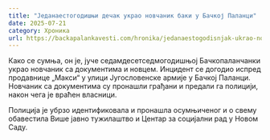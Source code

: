 ```yaml
---
title: "Једанаестогодишњи дечак украо новчаник баки у Бачкој Паланци"
date: 2025-07-21
category: Хроника
url: https://backapalankavesti.com/hronika/jedanaestogodisnjak-ukrao-novcanik-baki-u-backoj-palanci/
---
```


Како се сумња, он је, јуче седамдесетседмогодишњој Бачкопаланчанки украо новчаник са документима и новцем. Инцидент се догодио испред продавнице „Макси“ у улици Југословенске армије у Бачкој Паланци. Новчаник са документима су пронашли грађани и предали га полицији, након чега је враћен власници.

Полиција је убрзо идентификовала и пронашла осумњиченог и о свему обавестила Више јавно тужилаштво и Центар за социјални рад у Новом Саду.
